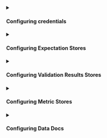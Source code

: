 <details>
<summary>

#### Configuring credentials

</summary>

While some source data systems provide their own means of configuring credentials through environment variables, you can also configure GX to populate credentials from either a YAML file or a secret manager.  For more information, please see:
- [How to configure credentials](/docs/guides/setup/configuring_data_contexts/how_to_configure_credentials)

</details>

<details>
<summary>

#### Configuring Expectation Stores

</summary>

- [How to configure an Expectation Store to use Amazon S3](/docs/guides/setup/configuring_metadata_stores/how_to_configure_an_expectation_store_in_amazon_s3)
- [How to configure an Expectation Store to use Azure Blob Storage](/docs/guides/setup/configuring_metadata_stores/how_to_configure_an_expectation_store_in_azure_blob_storage)
- [How to configure an Expectation Store to use GCS](/docs/guides/setup/configuring_metadata_stores/how_to_configure_an_expectation_store_in_gcs)
- [How to configure an Expectation Store on a filesystem](/docs/guides/setup/configuring_metadata_stores/how_to_configure_an_expectation_store_on_a_filesystem)
- [How to configure an Expectation Store to use PostgreSQL](/docs/guides/setup/configuring_metadata_stores/how_to_configure_an_expectation_store_to_postgresql)

</details>

<details>
<summary>

#### Configuring Validation Results Stores

</summary>

- [How to configure a Validation Result Store in Amazon S3](/docs/guides/setup/configuring_metadata_stores/how_to_configure_a_validation_result_store_in_amazon_s3)
- [How to configure a Validation Result Store in Azure Blob Storage](/docs/guides/setup/configuring_metadata_stores/how_to_configure_a_validation_result_store_in_azure_blob_storage)
- [How to configure a Validation Result Store in GCS](/docs/guides/setup/configuring_metadata_stores/how_to_configure_a_validation_result_store_in_gcs)
- [How to configure a Validation Result Store on a filesystem](/docs/guides/setup/configuring_metadata_stores/how_to_configure_a_validation_result_store_on_a_filesystem)
- [How to configure a Validation Result Store to use PostgreSQL](/docs/guides/setup/configuring_metadata_stores/how_to_configure_a_validation_result_store_to_postgresql)

</details>

<details>
<summary>

#### Configuring Metric Stores

</summary>

- [How to configure and use a Metric Store](/docs/guides/setup/configuring_metadata_stores/how_to_configure_a_metricsstore)

</details>

<details>
<summary>

#### Configuring Data Docs

</summary>

- [How to host and share Data Docs on Amazon S3](/docs/guides/setup/configuring_data_docs/host_and_share_data_docs)
- [How to host and share Data Docs on Azure Blob Storage](/docs/guides/setup/configuring_data_docs/host_and_share_data_docs)
- [How to host and share Data Docs on GCS](/docs/guides/setup/configuring_data_docs/host_and_share_data_docs)
- [How to host and share Data Docs on a filesystem](/docs/guides/setup/configuring_data_docs/host_and_share_data_docs)

</details>
